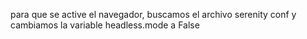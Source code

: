 
para que se active el navegador, buscamos el archivo serenity conf y cambiamos la variable headless.mode a False 
